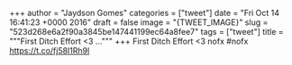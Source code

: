 
+++
author = "Jaydson Gomes"
categories = ["tweet"]
date = "Fri Oct 14 16:41:23 +0000 2016"
draft = false
image = "{TWEET_IMAGE}"
slug = "523d268e6a2f90a3845be147441199ec64a8fee7"
tags = ["tweet"]
title = """First Ditch Effort &lt;3 ..."""
+++
First Ditch Effort &lt;3 nofx #nofx https://t.co/fj58I1Rh9l

